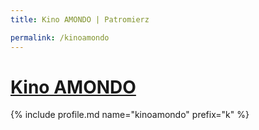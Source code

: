 ```yaml
---
title: Kino AMONDO | Patromierz

permalink: /kinoamondo
---
```


# [Kino AMONDO](https://patronite.pl/kinoamondo)

{% include profile.md name="kinoamondo" prefix="k" %}

